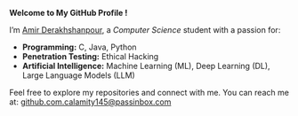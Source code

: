 **Welcome to My GitHub Profile !**

I’m [Amir Derakhshanpour](https://github.com/amirderakhshanpour), a _Computer Science_ student with a passion for:

- **Programming:** C, Java, Python
- **Penetration Testing:** Ethical Hacking
- **Artificial Intelligence:** Machine Learning (ML), Deep Learning (DL), Large Language Models (LLM)

Feel free to explore my repositories and connect with me. You can reach me at: github.com.calamity145@passinbox.com
